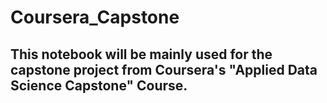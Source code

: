 # Coursera_Capstone
## This notebook will be mainly used for the capstone project from Coursera's "Applied Data Science Capstone" Course.

